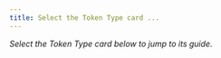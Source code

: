 ```yaml
---
title: Select the Token Type card ...
---
```


_Select the Token Type card below to jump to its guide._
